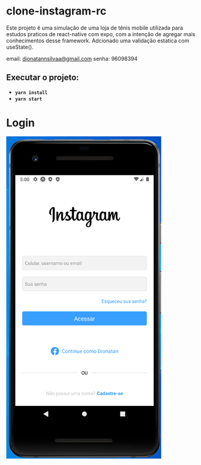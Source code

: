# clone-instagram-rc

Este projeto é uma simulação de uma loja de tênis mobile utilizada para estudos praticos de react-native com expo, com a intenção de agregar mais conhecimentos desse framework.
Adcionado uma validação estatica com useState().

email: dionatannsilvaa@gmail.com 
senha: 96098394

## Executar o projeto:
- **`yarn install`**
- **`yarn start`**


# Login
![Login](Screenshot_1.png?raw=true "Home")




